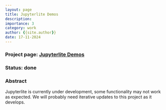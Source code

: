 ```yaml
---
layout: page
title: Jupyterlite Demos
description:
importance: 3
category: work
author: {{site.author}}
date: 17-11-2024
---
```


### Project page: [Jupyterlite Demos](https://profile-sh.github.io/docs/projects/jupyterlite_demos)

### Status: done

### Abstract

Jupyterlite is currently under development, some functionality may not work as expected. We will probably need iterative updates to this project as it develops.
